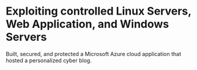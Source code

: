 # Exploiting controlled Linux Servers, Web Application, and Windows Servers

Built, secured, and protected a Microsoft Azure cloud application that hosted a personalized cyber blog.
